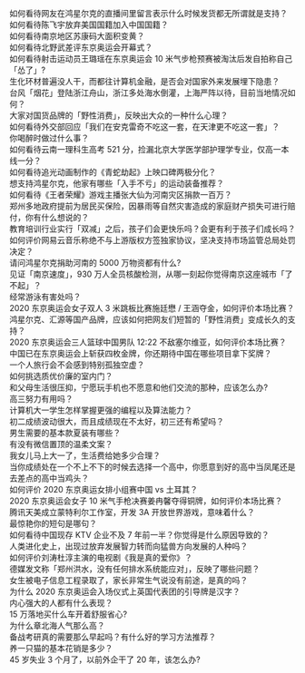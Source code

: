 如何看待网友在鸿星尔克的直播间里留言表示什么时候发货都无所谓就是支持？  
如何看待陈飞宇放弃美国国籍加入中国国籍？  
如何看待南京地区苏康码大面积变黄？  
如何看待北野武差评东京奥运会开幕式？  
如何看待射击运动员王璐瑶在东京奥运会 10 米气步枪预赛被淘汰后发自拍称自己「怂了」?  
生化环材普遍没人干，而都往计算机金融，是否会对国家外来发展埋下隐患？  
台风「烟花」登陆浙江舟山，浙江多处海水倒灌，上海严阵以待，目前当地情况如何？  
大家对国货品牌的「野性消费」，反映出大众的一种什么心理？  
如何看待外交部回应「我们在安克雷奇不吃这一套，在天津更不吃这一套」？  
你喝醉时做过什么事？  
如何看待云南一理科生高考 521 分，捡漏北京大学医学部护理学专业，仅高一本线一分？  
如何看待追光动画制作的《青蛇劫起》上映口碑两极分化？  
想支持鸿星尔克，他家有哪些「入手不亏」的运动装备推荐？  
如何看待《王者荣耀》游戏主播张大仙为河南灾区捐款一百万？  
郑州多地政府提前为居民买保险，因暴雨等自然灾害造成的家庭财产损失可进行赔付，你有什么想说的？  
教育培训行业实行「双减」之后，孩子们会更快乐吗？会更有利于孩子们成长吗？  
如何评价网易云音乐称绝不与上游版权方签独家协议，坚决支持市场监管总局处罚决定？  
请问鸿星尔克捐助河南的 5000 万物资都有什么?  
见证「南京速度」，930 万人全员核酸检测，从哪一刻起你觉得南京这座城市「了不起」？  
经常游泳有害处吗？  
2020 东京奥运会女子双人 3 米跳板比赛施廷懋 / 王涵夺金，如何评价本场比赛？  
鸿星尔克、汇源等国产品牌，应该如何把网友们短暂的「野性消费」变成长久的支持？  
2020 东京奥运会三人篮球中国男队 12:22 不敌塞尔维亚，如何评价本场比赛？  
中国已在东京奥运会上斩获四枚金牌，你还期待中国在哪些项目拿下奖牌？  
一个人旅行会不会感到特别孤独空虚？  
如何挑选质优价廉的室内门？  
和父母生活很压抑，宁愿玩手机也不愿意和他们交流的那种，应该怎么办?  
高三努力有用吗？  
计算机大一学生怎样掌握更强的编程以及算法能力？  
初二成绩波动很大，而且成绩现在不太好，初三还有希望吗？  
男生需要的基本款夏装有哪些？  
有没有微信置顶的温柔文案？  
我女儿马上大一了，生活费给她多少合理？  
当你成绩处在一个不上不下的时候去选择一个高中，你愿意到好的高中当凤尾还是去差点的高中当鸡头？  
如何评价 2020 东京奥运女排小组赛中国 vs 土耳其？  
2020 东京奥运会女子 10 米气手枪决赛姜冉馨夺得铜牌，如何评价本场比赛？  
腾讯天美成立蒙特利尔工作室，开发 3A 开放世界游戏，意味着什么？  
最惊艳你的短句是哪句？  
如何看待中国现存 KTV 企业不及 7 年前一半？你觉得是什么原因导致的？  
人类进化史上，出现过放弃发展智力转而向猛兽方向发展的人种吗？  
如何评价刘涛杜淳主演的电视剧《我是真的爱你》？  
德媒发文称「郑州洪水，没有任何排水系统能应对」，反映了哪些问题？  
女生被电子信息工程录取了，家长非常生气说没有前途，是真的吗？  
为什么 2020 东京奥运会入场仪式上英国代表团的引导牌是汉字？  
内心强大的人都有什么表现？  
15 万落地买什么车开着舒服省心?  
为什么章北海人气那么高？  
备战考研真的需要那么早起吗？有什么好的学习方法推荐？  
养一只猫的基本花销是多少？  
45 岁失业 3 个月了，以前外企干了 20 年，该怎么办?  
